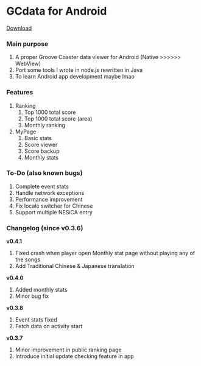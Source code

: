 # GCdata for Android

[Download](https://030.cdpa.nsysu.edu.tw/gcdata/latest.apk)

### Main purpose

1. A proper Groove Coaster data viewer for Android (Native >>>>>> WebView)
2. Port some tools I wrote in node.js rewritten in Java
3. To learn Android app development maybe lmao

### Features

1. Ranking
    1. Top 1000 total score
    2. Top 1000 total score (area)
    3. Monthly ranking
2. MyPage
    1. Basic stats
    2. Score viewer
    3. Score backup
	4. Monthly stats

### To-Do (also known bugs)

1. Complete event stats
2. Handle network exceptions
3. Performance improvement
4. Fix locale switcher for Chinese
5. Support multiple NESiCA entry

### Changelog (since v0.3.6)

**v0.4.1**
1. Fixed crash when player open Monthly stat page without playing any of the songs
2. Add Traditional Chinese & Japanese translation

**v0.4.0**
1. Added monthly stats
2. Minor bug fix

**v0.3.8**
1. Event stats fixed
2. Fetch data on activity start

**v0.3.7**
1. Minor improvement in public ranking page
2. Introduce initial update checking feature in app
